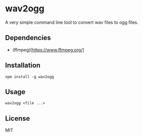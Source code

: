 # wav2ogg

A very simple command line tool to convert wav files to ogg files.

## Dependencies

* (ffmpeg)[https://www.ffmpeg.org/]

## Installation

```
npm install -g wav2ogg
```

## Usage

```
wav2ogg <file ...>
```

## License

MIT
